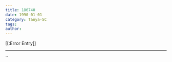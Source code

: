 ```yaml
---
title: 186740
date: 1990-01-01
category: Tanya-SC
tags: 
author: 
---
```


[[:Error Entry]]

---



``
